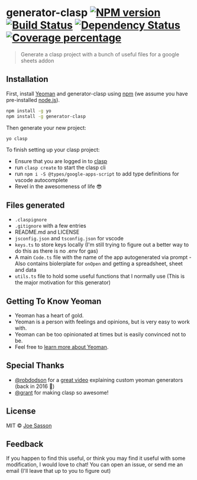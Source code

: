 # generator-clasp [![NPM version][npm-image]][npm-url] [![Build Status][travis-image]][travis-url] [![Dependency Status][daviddm-image]][daviddm-url] [![Coverage percentage][coveralls-image]][coveralls-url]
> Generate a clasp project with a bunch of useful files for a google sheets addon

## Installation

First, install [Yeoman](http://yeoman.io) and generator-clasp using [npm](https://www.npmjs.com/) (we assume you have pre-installed [node.js](https://nodejs.org/)).

```bash
npm install -g yo
npm install -g generator-clasp
```

Then generate your new project:

```bash
yo clasp
```

To finish setting up your clasp project:

- Ensure that you are logged in to [clasp](https://github.com/google/clasp) 
- run `clasp create` to start the clasp cli
- run `npm i -S @types/google-apps-script` to add type definitions for vscode autocomplete
- Revel in the awesomeness of life :sunglasses:

## Files generated

- `.claspignore`
- `.gitignore` with a few entries
- README.md and LICENSE
- `jsconfig.json` and `tsconfig.json` for vscode
- `keys.ts` to store keys locally (I'm still trying to figure out a better way to do this as there is no .env for gas)
- A main `Code.ts` file with the name of the app autogenerated via prompt - Also contains biolerplate for `onOpen` and getting a spreadsheet, sheet and data
- `utils.ts` file to hold some useful functions that I normally use (This is the major motivation for this generator)


## Getting To Know Yeoman

 * Yeoman has a heart of gold.
 * Yeoman is a person with feelings and opinions, but is very easy to work with.
 * Yeoman can be too opinionated at times but is easily convinced not to be.
 * Feel free to [learn more about Yeoman](http://yeoman.io/).

## Special Thanks

- [@robdodson](https://github.com/robdodson) for a [great video](https://www.youtube.com/watch?v=A_OEdyhgnKc) explaining custom yeoman generators (back in 2016 :shrug:)
- [@grant](https://github.com/grant) for making clasp so awesome!

## License

MIT © [Joe Sasson](joesasson.github.io)

## Feedback

If you happen to find this useful, or think you may find it useful with some modification, I would love to chat!
You can open an issue, or send me an email (I'll leave that up to you to figure out)


[npm-image]: https://badge.fury.io/js/generator-clasp.svg
[npm-url]: https://npmjs.org/package/generator-clasp
[travis-image]: https://travis-ci.org/joesasson/generator-clasp.svg?branch=master
[travis-url]: https://travis-ci.org/joesasson/generator-clasp
[daviddm-image]: https://david-dm.org/joesasson/generator-clasp.svg?theme=shields.io
[daviddm-url]: https://david-dm.org/joesasson/generator-clasp
[coveralls-image]: https://coveralls.io/repos/joesasson/generator-clasp/badge.svg
[coveralls-url]: https://coveralls.io/r/joesasson/generator-clasp
